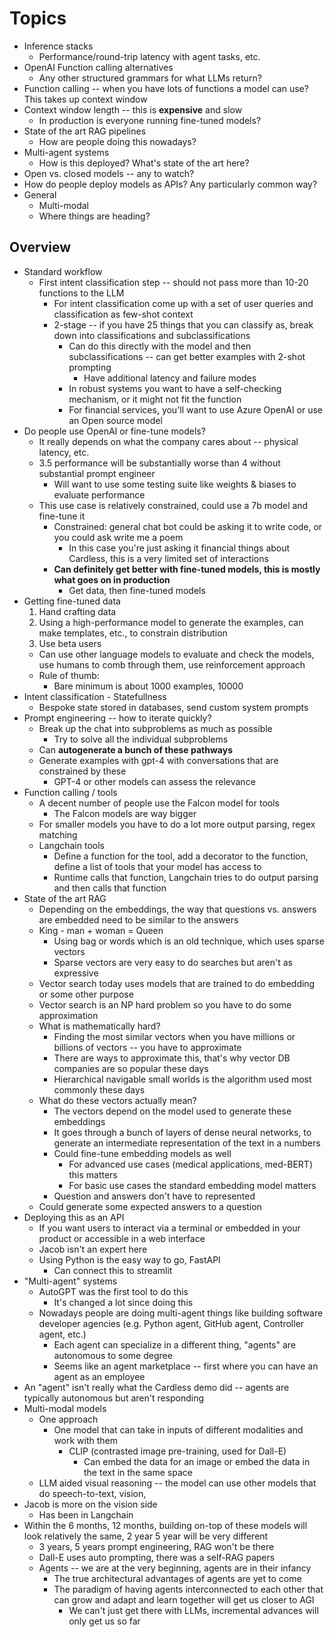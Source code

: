 # Topics

- Inference stacks 
  - Performance/round-trip latency with agent tasks, etc.
- OpenAI Function calling alternatives
  - Any other structured grammars for what LLMs return?
- Function calling -- when you have lots of functions a model can use? This takes up context window
- Context window length -- this is **expensive** and slow
  - In production is everyone running fine-tuned models?
- State of the art RAG pipelines
  - How are people doing this nowadays? 
- Multi-agent systems
  - How is this deployed? What's state of the art here?
- Open vs. closed models -- any to watch?
- How do people deploy models as APIs? Any particularly common way?
- General
  - Multi-modal
  - Where things are heading?

## Overview

- Standard workflow
  - First intent classification step -- should not pass more than 10-20 functions to the LLM
    - For intent classification come up with a set of user queries and classification as few-shot context
    - 2-stage -- if you have 25 things that you can classify as, break down into classifications and subclassifications
      - Can do this directly with the model and then subclassifications -- can get better examples with 2-shot prompting
        - Have additional latency and failure modes
      - In robust systems you want to have a self-checking mechanism, or it might not fit the function
      - For financial services, you'll want to use Azure OpenAI or use an Open source model
- Do people use OpenAI or fine-tune models?
  - It really depends on what the company cares about -- physical latency, etc.
  - 3.5 performance will be substantially worse than 4 without substantial prompt engineer
    - Will want to use some testing suite like weights & biases to evaluate performance
  - This use case is relatively constrained, could use a 7b model and fine-tune it
    - Constrained: general chat bot could be asking it to write code, or you could ask write me a poem
      - In this case you're just asking it financial things about Cardless, this is a very limited set of interactions
    - **Can definitely get better with fine-tuned models, this is mostly what goes on in production**
      - Get data, then fine-tuned models
- Getting fine-tuned data
  1. Hand crafting data
  2. Using a high-performance model to generate the examples, can make templates, etc., to constrain distribution
  3. Use beta users
  - Can use other language models to evaluate and check the models, use humans to comb through them, use reinforcement approach
  - Rule of thumb:
    - Bare minimum is about 1000 examples, 10000
- Intent classification - Statefullness
  - Bespoke state stored in databases, send custom system prompts 
- Prompt engineering -- how to iterate quickly?
  - Break up the chat into subproblems as much as possible
    - Try to solve all the individual subproblems
  - Can **autogenerate a bunch of these pathways**
  - Generate examples with gpt-4 with conversations that are constrained by these
    - GPT-4 or other models can assess the relevance 
- Function calling / tools 
  - A decent number of people use the Falcon model for tools
    - The Falcon models are way bigger
  - For smaller models you have to do a lot more output parsing, regex matching
  - Langchain tools
    - Define a function for the tool, add a decorator to the function, define a list of tools that your model has access to
    - Runtime calls that function, Langchain tries to do output parsing and then calls that function
- State of the art RAG
  - Depending on the embeddings, the way that questions vs. answers are embedded need to be similar to the answers
  - King - man + woman = Queen
    - Using bag or words which is an old technique, which uses sparse vectors
    - Sparse vectors are very easy to do searches but aren't as expressive
  - Vector search today uses models that are trained to do embedding or some other purpose
  - Vector search is an NP hard problem so you have to do some approximation
  - What is mathematically hard?
    - Finding the most similar vectors when you have millions or billions of vectors -- you have to approximate
    - There are ways to approximate this, that's why vector DB companies are so popular these days
    - Hierarchical navigable small worlds is the algorithm used most commonly these days
  - What do these vectors actually mean?
    - The vectors depend on the model used to generate these embeddings
    - It goes through a bunch of layers of dense neural networks, to generate an intermediate representation of the text in a numbers
    - Could fine-tune embedding models as well
      - For advanced use cases (medical applications, med-BERT) this matters
      - For basic use cases the standard embedding model matters
    - Question and answers don't have to represented 
  - Could generate some expected answers to a question 
- Deploying this as an API
  - If you want users to interact via a terminal or embedded in your product or accessible in a web interface
  - Jacob isn't an expert here
  - Using Python is the easy way to go, FastAPI
    - Can connect this to streamlit
- "Multi-agent" systems
  - AutoGPT was the first tool to do this
    - It's changed a lot since doing this
  - Nowadays people are doing multi-agent things like building software developer agencies (e.g. Python agent, GitHub agent, Controller agent, etc.)
    - Each agent can specialize in a different thing, "agents" are autonomous to some degree
    - Seems like an agent marketplace -- first where you can have an agent as an employee 
- An "agent" isn't really what the Cardless demo did -- agents are typically autonomous but aren't responding 
- Multi-modal models
  - One approach
    - One model that can take in inputs of different modalities and work with them
      - CLIP (contrasted image pre-training, used for Dall-E)
        - Can embed the data for an image or embed the data in the text in the same space
  - LLM aided visual reasoning -- the model can use other models that do speech-to-text, vision, 
- Jacob is more on the vision side
  - Has been in Langchain 
- Within the 6 months, 12 months, building on-top of these models will look relatively the same, 2 year 5 year will be very different
  - 3 years, 5 years prompt engineering, RAG won't be there
  - Dall-E uses auto prompting, there was a self-RAG papers
  - Agents -- we are at the very beginning, agents are in their infancy 
    - The true architectural advantages of agents are yet to come
    - The paradigm of having agents interconnected to each other that can grow and adapt and learn together will get us closer to AGI
      - We can't just get there with LLMs, incremental advances will only get us so far